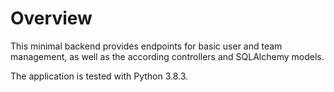 # Overview

This minimal backend provides endpoints for basic user and team management, as well as the according controllers and SQLAlchemy models.

The application is tested with Python 3.8.3.